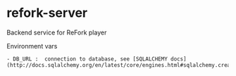 # refork-server
Backend service for ReFork player

Environment vars

    - DB_URL :  connection to database, see [SQLALCHEMY docs](http://docs.sqlalchemy.org/en/latest/core/engines.html#sqlalchemy.create_engine)
